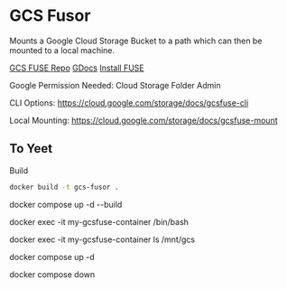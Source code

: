 # GCS Fusor
Mounts a Google Cloud Storage Bucket to a path which can then be mounted to a local machine.

[GCS FUSE Repo](https://github.com/GoogleCloudPlatform/gcsfuse)
[GDocs](https://cloud.google.com/storage/docs/gcs-fuse)
[Install FUSE](https://cloud.google.com/storage/docs/gcsfuse-install)

Google Permission Needed: Cloud Storage Folder Admin

CLI Options: https://cloud.google.com/storage/docs/gcsfuse-cli

Local Mounting: https://cloud.google.com/storage/docs/gcsfuse-mount



## To Yeet
Build
```bash
docker build -t gcs-fusor .
```

docker compose up -d --build

docker exec -it my-gcsfuse-container /bin/bash

docker exec -it my-gcsfuse-container ls /mnt/gcs

docker compose up -d

docker compose down